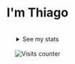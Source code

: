 <div align=center>
  <h1>I'm Thiago</h1>
  <br>
  <details>
    <summary>See my stats</summary>
    <img src="https://github-profile-trophy.vercel.app/?username=thisago&theme=onedark">
    <img src="https://github-readme-stats.vercel.app/api?username=thisago&show_icons=true&theme=dark">
    <img src="https://github-readme-streak-stats.herokuapp.com/?user=thisago&theme=dark">
    <img src="https://github-readme-stats.vercel.app/api/top-langs/?username=thisago&theme=dark&layout=compact">
    <img src="[![Ashutosh's github activity graph](https://github-readme-activity-graph.vercel.app/graph?username=thisago&bg_color=181722&color=e7ecee&line=0e3e53&point=479c9c&area=true&hide_border=true)](https://github.com/ashutosh00710/github-readme-activity-graph)">
  </details>
  <br>
    <div><img src="https://komarev.com/ghpvc/?username=thisago&label=Profile%20views&color=000000&style=flat-square"
      alt="Visits counter" title="Visits counter" /></div>
</div>
